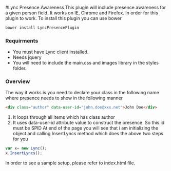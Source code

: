 #Lync Presence Awareness 
This plugin will include presence awareness for a given person field. It works on IE, Chrome and Firefox. In order for this plugin to work. To install this plugin you can use bower
```javascript
bower install LyncPresencePlugin
```

### Requirments
+ You must have Lync client installed.
+ Needs jquery
+ You will need to include the main.css and images library in the styles folder.

### Overview
The way it works is you need to declare your class in the following name where presence needs to show in the following manner
```html
<div class="author" data-user-id="john.doe@xxx.net">John Doe</div>
```
1. It loops through all items which has class author
2. It uses data-user-id attribute value to construct the presence. So this id must be SPID
At end of the page you will see that i am initializing the object and calling InsertLyncs method which does the above two steps for you

```javascript
var x= new Lync();
x.InsertLyncs();
```
In order to see a sample setup, please refer to index.html file.
